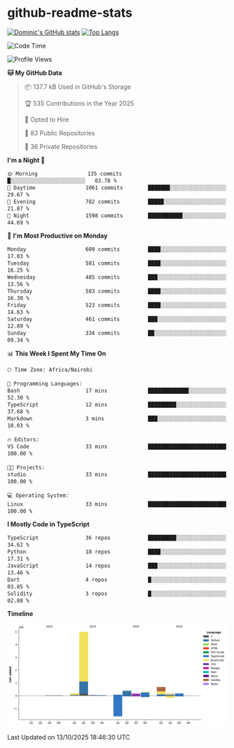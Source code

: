 # github-readme-stats
[![Dominic's GitHub stats](https://github-readme-stats.vercel.app/api?username=Domengo&show_icons=true)](https://github.com/anuraghazra/github-readme-stats)
[![Top Langs](https://github-readme-stats.vercel.app/api/top-langs/?username=Domengo&show_icons=true)](https://github.com/Domengo/github-readme-stats)

<!--START_SECTION:waka-->
![Code Time](http://img.shields.io/badge/Code%20Time-1%2C168%20hrs%2037%20mins-blue)

![Profile Views](http://img.shields.io/badge/Profile%20Views-0-blue)

**🐱 My GitHub Data** 

> 📦 137.7 kB Used in GitHub's Storage 
 > 
> 🏆 535 Contributions in the Year 2025
 > 
> 💼 Opted to Hire
 > 
> 📜 83 Public Repositories 
 > 
> 🔑 36 Private Repositories 
 > 
**I'm a Night 🦉** 

```text
🌞 Morning                135 commits         █░░░░░░░░░░░░░░░░░░░░░░░░   03.78 % 
🌆 Daytime                1061 commits        ███████░░░░░░░░░░░░░░░░░░   29.67 % 
🌃 Evening                782 commits         █████░░░░░░░░░░░░░░░░░░░░   21.87 % 
🌙 Night                  1598 commits        ███████████░░░░░░░░░░░░░░   44.69 % 
```
📅 **I'm Most Productive on Monday** 

```text
Monday                   609 commits         ████░░░░░░░░░░░░░░░░░░░░░   17.03 % 
Tuesday                  581 commits         ████░░░░░░░░░░░░░░░░░░░░░   16.25 % 
Wednesday                485 commits         ███░░░░░░░░░░░░░░░░░░░░░░   13.56 % 
Thursday                 583 commits         ████░░░░░░░░░░░░░░░░░░░░░   16.30 % 
Friday                   523 commits         ████░░░░░░░░░░░░░░░░░░░░░   14.63 % 
Saturday                 461 commits         ███░░░░░░░░░░░░░░░░░░░░░░   12.89 % 
Sunday                   334 commits         ██░░░░░░░░░░░░░░░░░░░░░░░   09.34 % 
```


📊 **This Week I Spent My Time On** 

```text
🕑︎ Time Zone: Africa/Nairobi

💬 Programming Languages: 
Bash                     17 mins             █████████████░░░░░░░░░░░░   52.30 % 
TypeScript               12 mins             █████████░░░░░░░░░░░░░░░░   37.68 % 
Markdown                 3 mins              ███░░░░░░░░░░░░░░░░░░░░░░   10.03 % 

🔥 Editors: 
VS Code                  33 mins             █████████████████████████   100.00 % 

🐱‍💻 Projects: 
studio                   33 mins             █████████████████████████   100.00 % 

💻 Operating System: 
Linux                    33 mins             █████████████████████████   100.00 % 
```

**I Mostly Code in TypeScript** 

```text
TypeScript               36 repos            █████████░░░░░░░░░░░░░░░░   34.62 % 
Python                   18 repos            ████░░░░░░░░░░░░░░░░░░░░░   17.31 % 
JavaScript               14 repos            ███░░░░░░░░░░░░░░░░░░░░░░   13.46 % 
Dart                     4 repos             █░░░░░░░░░░░░░░░░░░░░░░░░   03.85 % 
Solidity                 3 repos             █░░░░░░░░░░░░░░░░░░░░░░░░   02.88 % 
```



**Timeline**

![Lines of Code chart](https://raw.githubusercontent.com/Domengo/Domengo/main/assets/bar_graph.png)


 Last Updated on 13/10/2025 18:46:30 UTC
<!--END_SECTION:waka-->


